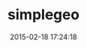 ---
layout: post
title:  "simplegeo"
repo:   "simplegeo/simplegeo-ruby"
date:   2015-02-18 17:24:18
gemurl: http://github.com/simplegeo/simplegeo-ruby
---